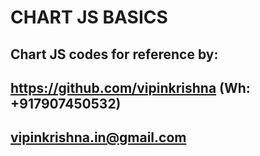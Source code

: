 # CHART JS BASICS

## Chart JS codes for reference by:

## https://github.com/vipinkrishna (Wh: +917907450532)
## vipinkrishna.in@gmail.com
